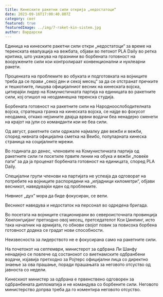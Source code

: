 ```yaml
---
title: Кинеските ракетни сили открија „недостатоци“
date: 2023-09-16T17:00:40.807Z
category: свет
featured: true
featuredImage: ../img/7-raket-kin-sistem.jpg
author: Вардарски
---
```

Единица на кинеските ракетни сили откри „недостатоци“ за време на теренската евалуација на вежбата, објави во петокот PLA Daily во ретка критика, што укажува на празнини во борбената готовност на вооружените сили кои контролираат конвенционални и нуклеарни ракети.

Проценката на проблемите во обуката и подготовката на војниците треба да се прави „секој ден и секој месец“ за да се отстранат пречките и тешкотиите, пишува официјалниот весник на кинеската војска, цитирајќи лидер на Комунистичката партија на единицата во ракетните сили, кој отишол на неодамнешна теренска студија.

Борбената готовност на ракетните сили на Народноослободителната војска, стратешка гранка на кинеската војска, се најде во фокусот неодамна, откако нејзините двајца врвни водачи беа ненадејно сменети на крајот на јули со команданти кои не беа сили.

Од август, ракетните сили одржале најмалку две вежби и вежби, според нивната официјална сметка на Веибо, популарната кинеска страница на социјалните мрежи.

Во годината до денес, членовите на Комунистичката партија од ракетните сили ги посетиле првите линии на обука и вежби „повеќе пати“ за да ја проценат борбената готовност на единицата, според PLA Daily.

Специјални групи членови на партијата не успеаја да одговорат на потребите на војниците распоредени на „илјадници километри“, објави весникот, наведувајќи еден од проблемите.

Нивниот „дух“ мора да биде фокусиран, се вели.

Весникот наведува и недостаток на персонал во одредена бригада.

Во посетата на војниците стационирани во североисточната провинција Хеилонгџијанг претходно овој месец, претседателот Кси Џинпинг, исто така началник на армијата, го обнови својот повик за повисока борбена готовност додека се градат нови способности.

Неизвесноста за лидерството не е фокусирана само на ракетните сили.

На почетокот на септември, министерот за одбрана Ли Шанфу ненадејно се повлече од состанокот со виетнамските одбранбени водачи, изјавија претходно за Ројтерс официјални лица со директно знаење за ова прашање, поради прашањата за неговото отсуство од јавноста со недели.

Кинескиот министер за одбрана е првенствено одговорен за одбранбената дипломатија и не командува со борбените сили. Неговото министерство допрва треба да го коментира неговото отсуство.